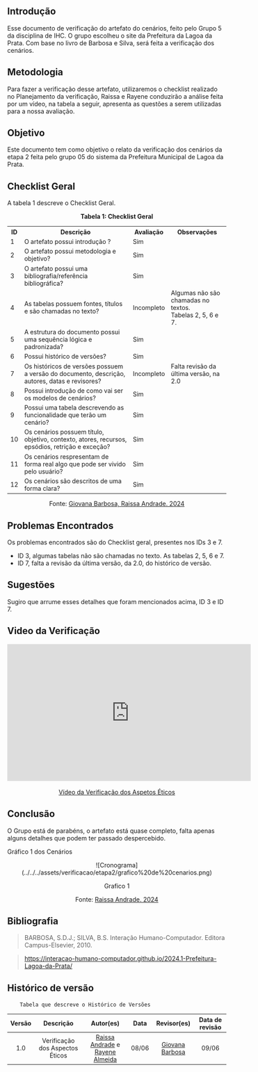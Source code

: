 ## Introdução 
Esse documento de verificação do artefato do cenários, feito pelo Grupo 5 da disciplina de IHC. O grupo escolheu o site da Prefeitura da Lagoa da Prata. Com base no livro de Barbosa e Silva, será feita a verificação dos cenários.
## Metodologia 
Para fazer a verificação desse artefato, utilizaremos o checklist realizado no Planejamento da verificação, Raissa e Rayene conduzirão a análise feita por um vídeo, na tabela a seguir, apresenta as questões a serem utilizadas para a nossa avaliação.
## Objetivo 
Este documento tem como objetivo o relato da verificação dos cenários da etapa 2 feita pelo grupo 05 do sistema da Prefeitura Municipal de Lagoa da Prata.

## Checklist Geral 

A tabela 1 descreve o Checklist Geral.
<center>
    <p><strong>Tabela 1: Checklist Geral</strong></p>
    <table>
        <tr>
            <th>ID</th>
            <th>Descrição</th>
            <th>Avaliação</th>
            <th>Observações</th>
        </tr>
        <tr>
            <td>1</td>
            <td>O artefato possui introdução ?</td>
            <td>Sim</td>
            <td></td>
        </tr>
        <tr>
            <td>2</td>
            <td>O artefato possui metodologia e objetivo?</td>
            <td>Sim</td>
            <td></td>
        </tr>
        <tr>
            <td>3</td>
            <td>O artefato possui uma bibliografia/referência bibliográfica?</td>
            <td>Sim</td>
            <td></td>
        </tr>
        <tr>
            <td>4</td>
            <td>As tabelas possuem fontes, títulos e são chamadas no texto?</td>
            <td>Incompleto</td>
            <td>Algumas não são chamadas no textos. <br> Tabelas 2, 5, 6 e 7.</td>
        </tr>
        <tr>
            <td>5</td>
            <td>A estrutura do documento possui uma sequência lógica e padronizada?</td>
            <td>Sim</td>
            <td></td>
        </tr>
        <tr>
            <td>6</td>
            <td>Possui histórico de versões?</td>
            <td>Sim</td>
            <td></td>
        </tr>
        <tr>
            <td>7</td>
            <td>Os históricos de versões possuem a versão do documento, descrição, autores, datas e revisores?</td>
            <td>Incompleto</td>
            <td>Falta revisão da última versão, na 2.0</td>
        </tr>
        <tr>
            <td>8</td>
            <td>Possui introdução de como vai ser os modelos de cenários?</td>
            <td>Sim</td>
            <td></td>
        </tr>
        <tr>
            <td>9</td>
            <td>Possui uma tabela descrevendo as funcionalidade que terão um cenário?</td>
            <td>Sim</td>
            <td></td>
        </tr>
        <tr>
            <td>10</td>
            <td>Os cenários possuem título, objetivo, contexto, atores, recursos, epsódios, retrição e exceção?</td>
            <td>Sim</td>
            <td></td>
        </tr>
        <tr>
            <td>11</td>
            <td>Os cenários respresentam de forma real algo que pode ser vivido pelo usuário?</td>
            <td>Sim</td>
            <td></td>
        </tr>
        <tr>
            <td>12</td>
            <td>Os cenários são descritos de uma forma clara?</td>
            <td>Sim</td>
            <td></td>
        </tr>
    </table>
<p>Fonte: <a href="https://github.com/gio221">Giovana Barbosa, <a href="https://github.com/RaissaAndradeS">Raissa Andrade. 2024</a></p> 
</center>

## Problemas Encontrados

Os problemas encontrados são do Checklist geral, presentes nos IDs 3 e 7.
- ID 3, algumas tabelas não são chamadas no texto. As tabelas 2, 5, 6 e 7.
- ID 7, falta a revisão da última versão, da 2.0, do histórico de versão.

## Sugestões 

Sugiro que arrume esses detalhes que foram mencionados acima, ID 3 e ID 7.

## Video da Verificação

<p style="text-align: center">
    <iframe width="560" height="315" src="https://www.youtube.com/embed/OXLHk_iXPeE " title="YouTube video player" frameborder="0" allow="accelerometer; autoplay; clipboard-write; encrypted-media; gyroscope; picture-in-picture" allowfullscreen></iframe>
</p>
<p style="text-align: center">
    <a href="https://www.youtube.com/embed/OXLHk_iXPeE " target="_blank">Vídeo da Verificação dos Aspetos Éticos</a>
</p>

## Conclusão 

O Grupo está de parabéns, o artefato está quase completo, falta apenas alguns detalhes que podem ter passado despercebido.

Gráfico 1 dos Cenários


<center>
![Cronograma](../../../assets/verificacao/etapa2/grafico%20de%20cenarios.png)
<div align="center">
<p> Grafico 1 </p>
 <center>  <p>Fonte: <a href="https://github.com/RaissaAndradeS">Raissa Andrade. 2024</a></p></center>     
</div></center>



## Bibliografia 
> BARBOSA, S.D.J.; SILVA, B.S. Interação Humano-Computador. Editora Campus-Elsevier, 2010.

>  https://interacao-humano-computador.github.io/2024.1-Prefeitura-Lagoa-da-Prata/
## Histórico de versão  
        Tabela que descreve o Histórico de Versões
|     Versão       |     Descrição      |      Autor(es)      | Data           |  Revisor(es)          |Data de revisão|
| :----------------------------------------------------------: | :-------------------------------: | :-------------------------------------------------: | :-------------------------------: |  :-------------------------------: | :-------------------------------: |
|1.0|Verificação dos Aspectos Éticos|[Raissa Andrade](https://github.com/RaissaAndradeS) e [Rayene Almeida](https://github.com/rayenealmeida)    | 08/06|    [Giovana Barbosa](https://github.com/gio221) | 09/06 |
